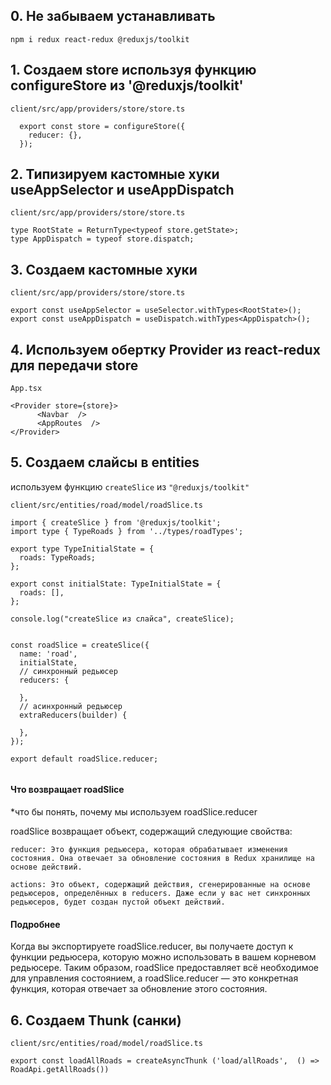 ## 0. Не забываем устанавливать

```npm i redux react-redux @reduxjs/toolkit```

## 1. Создаем store используя функцию configureStore из '@reduxjs/toolkit'

```
client/src/app/providers/store/store.ts

  export const store = configureStore({
    reducer: {},
  });
```

## 2. Типизируем кастомные хуки useAppSelector и useAppDispatch

```
client/src/app/providers/store/store.ts

type RootState = ReturnType<typeof store.getState>;
type AppDispatch = typeof store.dispatch;
```

## 3. Создаем кастомные хуки
```
client/src/app/providers/store/store.ts

export const useAppSelector = useSelector.withTypes<RootState>();
export const useAppDispatch = useDispatch.withTypes<AppDispatch>();
```
## 4. Используем обертку Provider из react-redux для передачи store
```
App.tsx

<Provider store={store}>
      <Navbar  />
      <AppRoutes  />
</Provider>
```
## 5. Создаем слайсы в entities

используем функцию ```createSlice``` из ```"@reduxjs/toolkit"```
```
client/src/entities/road/model/roadSlice.ts

import { createSlice } from '@reduxjs/toolkit';
import type { TypeRoads } from '../types/roadTypes';

export type TypeInitialState = {
  roads: TypeRoads;
};

export const initialState: TypeInitialState = {
  roads: [],
};

console.log("createSlice из слайса", createSlice);


const roadSlice = createSlice({
  name: 'road',
  initialState,
  // синхронный редьюсер
  reducers: {
      
  },
  // асинхронный редьюсер
  extraReducers(builder) {
      
  },
});

export default roadSlice.reducer;


```

#### Что возвращает roadSlice
*что бы понять, почему мы используем roadSlice.reducer

roadSlice возвращает объект, содержащий следующие свойства:

```
reducer: Это функция редьюсера, которая обрабатывает изменения состояния. Она отвечает за обновление состояния в Redux хранилище на основе действий.

actions: Это объект, содержащий действия, сгенерированные на основе редьюсеров, определённых в reducers. Даже если у вас нет синхронных редьюсеров, будет создан пустой объект действий.
```


#### Подробнее
Когда вы экспортируете roadSlice.reducer, вы получаете доступ к функции редьюсера, которую можно использовать в вашем корневом редьюсере. 
Таким образом, roadSlice предоставляет всё необходимое для управления состоянием, а roadSlice.reducer — это конкретная функция, которая отвечает за обновление этого состояния.



## 6. Создаем Thunk (санки)

```
client/src/entities/road/model/roadSlice.ts

export const loadAllRoads = createAsyncThunk ('load/allRoads',  () => RoadApi.getAllRoads())
````











